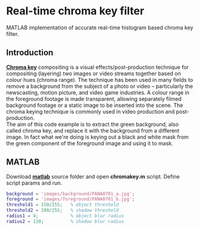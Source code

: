 # Real-time chroma key filter
MATLAB implementation of accurate real-time histogram based chroma key filter.  

## Introduction
[**Chroma key**](https://en.wikipedia.org/wiki/Chroma_key) compositing is a visual effects/post-production technique for compositing (layering) two images or video streams together based on colour hues (chroma range). The technique has been used in many fields to remove a background from the subject of a photo or video – particularly the newscasting, motion picture, and video game industries. A colour range in the foreground footage is made transparent, allowing separately filmed background footage or a static image to be inserted into the scene. The chroma keying technique is commonly used in video production and post-production.  
The aim of this code example is to extract the green background, also called chroma key, and replace it with the background from a different image. In fact what we're doing is keying out a black and white mask from the green component of the foreground image and using it to mask.  

## MATLAB
Download [**matlab**](matlab) source folder and open **chromakey.m** script. Define script params and run.  
```matlab
background = 'images/background/PANA0701_a.jpg';
foreground = 'images/foreground/PANA0701_b.jpg';
threshold1 = 150/255;   % object threshold
threshold2 = 200/255;   % shadow threshold
radius1 = 4;            % object blur radius
radius2 = 120;          % shadow blur radius
```

